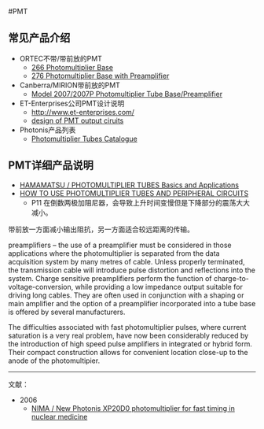 <!-- PMT.md --- 
;; 
;; Description: 
;; Author: Hongyi Wu(吴鸿毅)
;; Email: wuhongyi@qq.com 
;; Created: 五 2月 23 19:35:54 2018 (+0800)
;; Last-Updated: 五 2月 23 20:03:18 2018 (+0800)
;;           By: Hongyi Wu(吴鸿毅)
;;     Update #: 3
;; URL: http://wuhongyi.cn -->

#PMT 


## 常见产品介绍

- ORTEC不带/带前放的PMT
	- [266 Photomultiplier Base](http://wuhongyi.cn/HardwareNote/pdf/Detector/266-mnl.pdf)
	- [276 Photomultiplier Base with Preamplifier](http://wuhongyi.cn/HardwareNote/pdf/Detector/276-mnl.pdf)
- Canberra/MIRION带前放的PMT
    - [Model 2007/2007P Photomultiplier Tube Base/Preamplifier](http://wuhongyi.cn/HardwareNote/pdf/Detector/Model-2007-2007P-SS-CSP0071.pdf)
- ET-Enterprises公司PMT设计说明
	- http://www.et-enterprises.com/
    - [design of PMT output ciruits](http://wuhongyi.cn/HardwareNote/pdf/Detector/rp065_design_of_PMT_output_ciruits.pdf)
- Photonis产品列表
	- [Photomultiplier Tubes Catalogue](http://wuhongyi.cn/HardwareNote/pdf/Detector/PhotonisCatalog.pdf)


## PMT详细产品说明

- [HAMAMATSU / PHOTOMULTIPLIER TUBES Basics and Applications](http://wuhongyi.cn/HardwareNote/pdf/Detector/pmt_hand_book_complete.pdf)
- [HOW TO USE PHOTOMULTIPLIER TUBES AND PERIPHERAL CIRCUITS](http://wuhongyi.cn/HardwareNote/pdf/Detector/PMT_handbook_v3aE-Chapter5.pdf)
	- P11  在倒数两极加阻尼器，会导致上升时间变慢但是下降部分的震荡大大减小。

带前放一方面减小输出阻抗，另一方面适合较远距离的传输。


preamplifiers – the use of a preamplifier must be considered in those applications where the photomultiplier is separated from the data acquisition system by many metres of cable. Unless properly terminated, the transmission cable will introduce pulse distortion and reflections into the system. Charge sensitive preamplifiers perform the function of charge-to-voltage-conversion, while providing a low impedance output suitable for driving long cables. They are often used in conjunction with a shaping or main amplifier and the option of a preamplifier incorporated into a tube base is offered by several manufacturers.

The difficulties associated with fast photomultiplier pulses, where current saturation is a very real problem, have now been considerably reduced by the introduction of high speed pulse amplifiers in integrated or hybrid form. Their compact construction allows for convenient location close-up to the anode of the photomultipier. 

----


文献：

- 2006
	- [NIMA / New Photonis XP20D0 photomultiplier for fast timing in nuclear medicine](http://wuhongyi.cn/HardwareNote/pdf/article/1-s2.0-S0168900206008643-main.pdf)



<!-- PMT.md ends here -->
